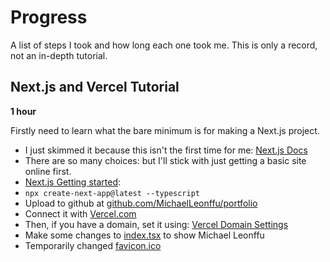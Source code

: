 # Progress

A list of steps I took and how long each one took me. This is only a record, not an in-depth tutorial.

## Next.js and Vercel Tutorial
**1 hour**

Firstly need to learn what the bare minimum is for making a Next.js project.

- I just skimmed it because this isn't the first time for me: [Next.js Docs](https://nextjs.org/learn/foundations)
- There are so many choices: but I'll stick with just getting a basic site online first.
- [Next.js Getting started](https://nextjs.org/docs/getting-started):
- `npx create-next-app@latest --typescript`
- Upload to github at [github.com/MichaelLeonffu/portfolio](https://github.com/MichaelLeonffu/portfolio)
- Connect it with [Vercel.com](https://vercel.com)
- Then, if you have a domain, set it using: [Vercel Domain Settings](https://vercel.com/michaelleonffu/portfolio/settings/domains)
- Make some changes to [index.tsx](./pages/index.tsx) to show Michael Leonffu
- Temporarily changed [favicon.ico](./public/favicon.ico)